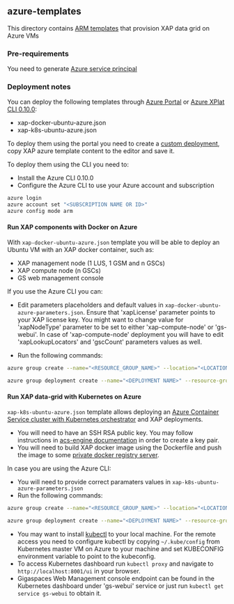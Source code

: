## azure-templates

This directory contains [ARM templates](https://azure.microsoft.com/en-gb/resources/templates/) that provision XAP data grid on Azure VMs

### Pre-requirements

You need to generate [Azure service principal](https://github.com/Azure/acs-engine/blob/master/docs/serviceprincipal.md) 

### Deployment notes

You can deploy the following templates through [Azure Portal](https://portal.azure.com) or [Azure XPlat CLI 0.10.0](https://github.com/Azure/azure-xplat-cli/releases/tag/v0.10.0-May2016):

- xap-docker-ubuntu-azure.json
- xap-k8s-ubuntu-azure.json

To deploy them using the portal you need to create a [custom deployment](https://portal.azure.com/#create/Microsoft.Template), copy XAP azure template content to the editor and save it.

To deploy them using the CLI you need to:

- Install the Azure CLI 0.10.0
- Configure the Azure CLI to use your Azure account and subscription

```bash
azure login
azure account set "<SUBSCRIPTION NAME OR ID>"
azure config mode arm
```

#### Run XAP components with Docker on Azure

With `xap-docker-ubuntu-azure.json` template you will be able to deploy an Ubuntu VM with an XAP docker container, such as:

- XAP management node (1 LUS, 1 GSM and n GSCs)
- XAP compute node (n GSCs)
- GS web management console

If you use the Azure CLI you can:

- Edit parameters placeholders and default values in `xap-docker-ubuntu-azure-parameters.json`. Ensure that 'xapLicense' parameter points to your XAP license key.
You might want to change value for 'xapNodeType' parameter to be set to either 'xap-compute-node' or 'gs-webui'. In case of 'xap-compute-node' deployment you will have to edit 'xapLookupLocators' and 'gscCount' parameters values as well.

- Run the following commands:

```bash
azure group create --name="<RESOURCE_GROUP_NAME>" --location="<LOCATION>"

azure group deployment create --name="<DEPLOYMENT NAME>" --resource-group="<RESOURCE_GROUP_NAME>" --template-file="azure-templates/xap-docker-ubuntu-azure.json" --parameters-file="azure-templates/xap-docker-ubuntu-azure-parameters.json"
```

#### Run XAP data-grid with Kubernetes on Azure

`xap-k8s-ubuntu-azure.json` template allows deploying an [Azure Container Service cluster with Kubernetes orchestrator](https://azure.microsoft.com/en-us/services/container-service/) and XAP deployments.

- You will need to have an SSH RSA public key. You may follow instructions in [acs-engine documentation](https://github.com/Azure/azure-quickstart-templates/blob/master/101-acs-dcos/docs/SSHKeyManagement.md#ssh-key-generation) in order to create a key pair.
- You will need to build XAP docker image using the Dockerfile and push the image to some [private docker registry server](https://docs.docker.com/registry/deploying/). 

In case you are using the Azure CLI:

- You will need to provide correct paramaters values in `xap-k8s-ubuntu-azure-parameters.json` 
- Run the following commands:

```bash
azure group create --name="<RESOURCE_GROUP_NAME>" --location="<LOCATION>"

azure group deployment create --name="<DEPLOYMENT NAME>" --resource-group="<RESOURCE_GROUP_NAME>" --template-file="azure-templates/xap-k8s-ubuntu-azure.json" --parameters-file="azure-templates/xap-k8s-ubuntu-azure-parameters.json"
```

- You may want to install [kubectl](https://kubernetes.io/docs/user-guide/prereqs/) to your local machine. For the remote access you need to configure kubectl by copying `~/.kube/config` from Kubernetes master VM on Azure to your machine and set KUBECONFIG environment variable to point to the kubeconfig.
- To access Kubernetes dashboard run `kubectl proxy` and navigate to `http://localhost:8001/ui` in your browser.
- Gigaspaces Web Management console endpoint can be found in the Kubernetes dashboard under 'gs-webui' service or just run `kubectl get service gs-webui` to obtain it.


    
  